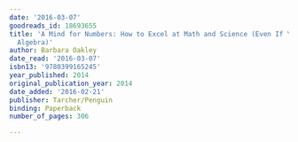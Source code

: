 ```yaml
---
date: '2016-03-07'
goodreads_id: 18693655
title: 'A Mind for Numbers: How to Excel at Math and Science (Even If You Flunked
  Algebra)'
author: Barbara Oakley
date_read: '2016-03-07'
isbn13: '9780399165245'
year_published: 2014
original_publication_year: 2014
date_added: '2016-02-21'
publisher: Tarcher/Penguin
binding: Paperback
number_of_pages: 306

---
```

